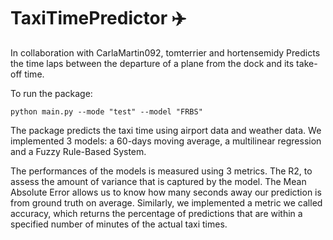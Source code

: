 # TaxiTimePredictor ✈️
In collaboration with CarlaMartin092, tomterrier and hortensemidy
Predicts the time laps between the departure of a plane from the dock and its take-off time.

To run the package:

```python main.py --mode "test" --model "FRBS"```

The package predicts the taxi time using airport data and weather data. We implemented 3 models: a 60-days moving average, a multilinear regression and a Fuzzy Rule-Based System.

The performances of the models is measured using 3 metrics. The R2, to assess the amount of variance that is captured by the model. The Mean Absolute Error allows us to know how many seconds away our prediction is from ground truth on average. Similarly, we implemented a metric we called accuracy, which returns the percentage of predictions that are within a specified number of minutes of the actual taxi times. 
